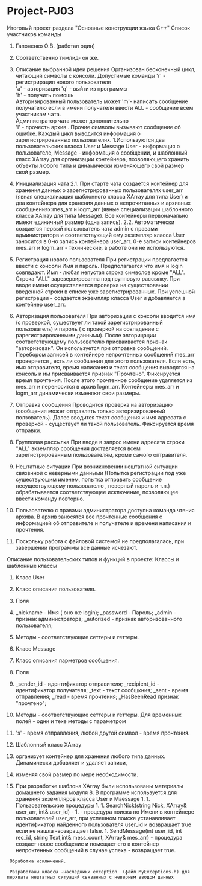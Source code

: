# Project-PJ03
Итоговый проект раздела "Основные конструкции языка С++"
 Cписок участников команды
1. Гапоненко О.В. (работал один)
2. Соответственно  тимлид- он же.
3. Описание выбранной идеи решения 
 Организован бесконечный цикл, читающий символы с консоли.
 Допустимые команды 
         'r'  - регистрирaция нового пользователя  
         'a' - авторизация 
         'q'  - выйти из программы   
         'h' - получить помошь  
                 Авторизированный пользователь может 
         'm'- написать сообщение получателю 
                если в имени получателя ввести ALL - сообщение всем участникам чата.  
                  Администратор чата может дополнительно  
         'l' - прочесть архив . 
  Прочие символы вызывают сообщение об ошибке.
  Каждый цикл выводится информация о зарегистрированных пользователях.
1.Используются два пользовательских класса User и Message
User - информация о пользователе,
Message  - информация о сообщении, 
 и шаблонный класс XArray  для организации контейнера, позволяющего хранить объекты любого типа  и динамически изменяющего свой размер свой размер. 

2. Инициализация чата
2.1. При старте чата создается контейнер для хранения данных о зарегистрированных пользователях user_arr (явная специализация шаблонного класса XArray
для типа User) и два контейнера для хранения данных о непрочитанных и архивных сообщнениях:mes_arr и logm_arr (явные специализации шаблонного класса XArray
для типа Message). Все контейнеры первоначально имеют единичный размер (одна запись).
2.2. Автоматически создается первый пользователь чата admin с правами администраторв и соответствующий ему экземпляр класса User заносится в 0-ю запись
контейнера user_arr. 0-е записи контейнеров mes_arr и logm_arr - технические, в работе они не используются.
3. Регистрация нового пользователя
При регистрации предлагается ввести с консоли Имя и пароль. Предполагается что имя и login  совпвдают. Имя - любая непустая строка символов кроме
"ALL". Строка "ALL" зарезервированна под групповую рассылку. При вводе имени осуществляется проверка на существовании введенной строки в списке уже
зарегистрированных. При успешной регистрации - создается экземпляр класса User и добавляется а контейнер user_arr.
4. Авторизация пользователя
При авторизации с консоли вводится имя (с проверкой, сушествует ли такой зарегистрированный пользователь) и пароль ( с проверкой на совпадение с
 рарегистрированными данными). После авторицации соответствующему пользователю присваивается признак "авторизован". Он используется при отправке сообщений.
Перебором записей в контейнере непрочтенных сообщений mes_arr проверяется , есть ли сообшения для этого пользователя. Если есть, имя отправителя, время 
написания и текст сообщения выводятся на консоль  и им присваивается признак "Прочтено". Фиксируется время прочтения. После этого прочтенное сообщение 
удаляется из mes_arr и переносится в архив logm_arr. 
 Контейнеры mes_arr и logm_arr динамически изменяют свои размеры.
5. Отправка сообщения
 Проводится проверка на авторизацию (сообщения может отправлять только авторизированный ползователь). Далее вводится текст сообщения и имя адресата с
проверкой - существует ли такой пользователь. Фиксируется время отправки.
6. Групповая рассылка
При вводе в запрос имени адресата строки "ALL" экземпляр сообщения доставляется всем зарегистрированным пользователям, кроме самого оптравителя.
7. Нештатные ситуации
 При возникновении нештатной ситуации связвнной с неверными данными (Попытка регистрации под уже сушествующим именем,
   попытка отправить сообщение несуществующему пользователю , неверный пароль и т.п.) обрабатывается соответствующее исключение, позволяющее ввести 
команду повторно.
8. Пользователю с правами администратора доступна команда чтения архива. В архив заносятся все   прочтенные сообщения с информацией об отправителе 
и получателе и времени написания и прочтения.
9. Поскольку работа с файловой системой не предполагалась, при завершении программы все данные исчезают.
 
Описание пользовательских типов и функций в проекте:
Классы и шаблонные классы

1. Класс User
1. Класс описания пользователя. 
1. Поля 
1.   _nickname - Имя ( оно же login);
	  _password - Пароль;
	  _admin - признак администратора;
	 _autorized - признак авторизованного пользователя;
  1. Методы - соответствующие сеттеры и геттеры.

2. Класс Message
1. Класс описания парметров сообщения.
1. Поля
1.    _sender_id - идентификатор отправителя;
	  _recipient_id - идентификатор получателя;
	  _text - текст сообщкния;
	  _sent - время отправления;
	  _read - время прочтения;
	  _HasBeenRead признак "прочтено";
   1. Методы - соответствующие сеттеры и геттеры. Для временных полей - одни и техе методы с параметром
   1. 's' - время отправления, любой другой символ - время прочтения.
    
   1. Шаблонный класс XArray
   1. организует контейнер для хранения любого типа данных. Динамически добавляет и удаляет записи,
   1. изменяя свой размер по мере необходимости.
   1.  При разработке шаблона XArray были использованы материалы домашнего задания модуля 8.
   В программе используется для хранения экземпляров класса User и Maessage
    1. 
    1. Пользовательские процедуры
    1. 
    1. SearchNick(string Nick, XArray<User>& user_arr, int& user_id) -
    1. - процедура поиска по Имени в контейнере пользователей user_arr,
 при успешном поиске устанавливает идентификатор найденного пользователя user_id и возвращает true
 если не нашла -возвращает false.
    1. SendMessage(int user_id, int rec_id, string Text,int& mess_count, XArray<Message>& mes_arr)
     - процедура создает новое сообщение и помещает его в контейнер непрочтенных сообщений
  в случае успеха - возвращает true.
      
     Обработка исключений.
     
     Разработаны классы -наследники exception  (файл MyExceptions.h) для перхвата нештатных ситуаций связанных с неверным вводом данных
 
